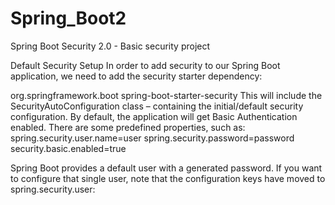 # Spring_Boot2
Spring Boot Security 2.0 - Basic security project

Default Security Setup
In order to add security to our Spring Boot application, we need to add the security starter dependency:

<dependency>
    <groupId>org.springframework.boot</groupId>
    <artifactId>spring-boot-starter-security</artifactId>
</dependency>
This will include the SecurityAutoConfiguration class – containing the initial/default security configuration.
By default, the application will get Basic Authentication enabled. There are some predefined properties, such as:
spring.security.user.name=user
spring.security.password=password
security.basic.enabled=true

Spring Boot provides a default user with a generated password. If you want to configure that single user, note that the configuration keys have moved to spring.security.user:

